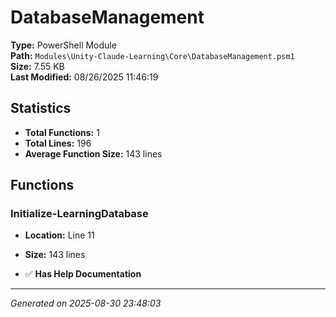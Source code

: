 # DatabaseManagement

**Type:** PowerShell Module  
**Path:** `Modules\Unity-Claude-Learning\Core\DatabaseManagement.psm1`  
**Size:** 7.55 KB  
**Last Modified:** 08/26/2025 11:46:19  

## Statistics

- **Total Functions:** 1
- **Total Lines:** 196
- **Average Function Size:** 143 lines

## Functions


### Initialize-LearningDatabase

- **Location:** Line 11
- **Size:** 143 lines

- ✅ **Has Help Documentation**

---
*Generated on 2025-08-30 23:48:03*
